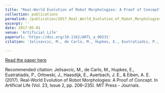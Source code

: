 ```yaml
---
title: "Real-World Evolution of Robot Morphologies: A Proof of Concept"
collection: publications
permalink: /publication/2017_Real_World_Evolution_of_Robot_Morphologies_A_Proof_of_Concept.pdf
excerpt: ''
date: 2017-05-01
venue: 'Artificial Life'
paperurl: 'https://doi.org/10.1162/ARTL_a_00231'
citation: 'Jelisavcic, M., de Carlo, M., Hupkes, E., Eustratiadis, P., Orłowski, J., Haasdijk, E., Auerbach, J. E., & Eiben, A. E. (2017). Real-World Evolution of Robot Morphologies: A Proof of Concept. In Artificial Life (Vol. 23, Issue 2, pp. 206–235). MIT Press - Journals.'

---
```


[Read the paper here](https://doi.org/10.1162/ARTL_a_00231)

Recommended citation: Jelisavcic, M., de Carlo, M., Hupkes, E., Eustratiadis, P., Orłowski, J., Haasdijk, E., Auerbach, J. E., & Eiben, A. E. (2017). Real-World Evolution of Robot Morphologies: A Proof of Concept. In Artificial Life (Vol. 23, Issue 2, pp. 206–235). MIT Press - Journals.
